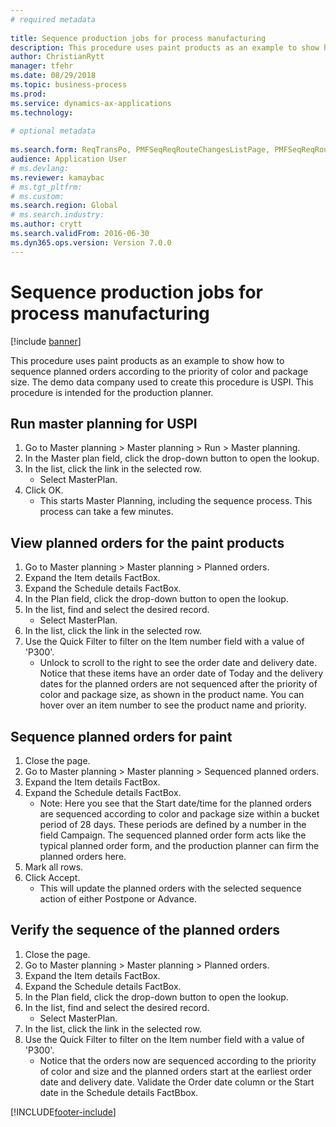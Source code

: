 ```yaml
--- 
# required metadata 
 
title: Sequence production jobs for process manufacturing
description: This procedure uses paint products as an example to show how to sequence planned orders according to the priority of color and package size. 
author: ChristianRytt
manager: tfehr 
ms.date: 08/29/2018
ms.topic: business-process 
ms.prod:  
ms.service: dynamics-ax-applications 
ms.technology:  
 
# optional metadata 
 
ms.search.form: ReqTransPo, PMFSeqReqRouteChangesListPage, PMFSeqReqRoute, PMFSeqReqRouteChanges, PMFSeqReqSchedDetailsFactBox, PMFSequenceGroup, PMFSequenceItemTable, PMFSequenceTable, PmfSeqWrkCtrCapRes   
audience: Application User 
# ms.devlang:  
ms.reviewer: kamaybac
# ms.tgt_pltfrm:  
# ms.custom:  
ms.search.region: Global
# ms.search.industry: 
ms.author: crytt
ms.search.validFrom: 2016-06-30 
ms.dyn365.ops.version: Version 7.0.0 
---
```

# Sequence production jobs for process manufacturing

[!include [banner](../../includes/banner.md)]

This procedure uses paint products as an example to show how to sequence planned orders according to the priority of color and package size. The demo data company used to create this procedure is USPI. This procedure is intended for the production planner.


## Run master planning for USPI
1. Go to Master planning > Master planning > Run > Master planning.
2. In the Master plan field, click the drop-down button to open the lookup.
3. In the list, click the link in the selected row.
    * Select MasterPlan.  
4. Click OK.
    * This starts Master Planning, including the sequence process. This process can take a few minutes.  

## View planned orders for the paint products
1. Go to Master planning > Master planning > Planned orders.
2. Expand the Item details FactBox.
3. Expand the Schedule details FactBox.
4. In the Plan field, click the drop-down button to open the lookup.
5. In the list, find and select the desired record.
    * Select MasterPlan.  
6. In the list, click the link in the selected row.
7. Use the Quick Filter to filter on the Item number field with a value of 'P300'.
    * Unlock to scroll to the right to see the order date and delivery date. Notice that these items have an order date of Today and the delivery dates for the planned orders are not sequenced after the priority of color and package size, as shown in the product name. You can hover over an item number to see the product name and priority.  

## Sequence planned orders for paint
1. Close the page.
2. Go to Master planning > Master planning > Sequenced planned orders.
3. Expand the Item details FactBox.
4. Expand the Schedule details FactBox.
    * Note: Here you see that the Start date/time for the planned orders are sequenced according to color and package size within a bucket period of 28 days. These periods are defined by a number in the field Campaign. The sequenced planned order form acts like the typical planned order form, and the production planner can firm the planned orders here.  
5. Mark all rows.
6. Click Accept.
    * This will update the planned orders with the selected sequence action of either Postpone or Advance.  

## Verify the sequence of the planned orders
1. Close the page.
2. Go to Master planning > Master planning > Planned orders.
3. Expand the Item details FactBox.
4. Expand the Schedule details FactBox.
5. In the Plan field, click the drop-down button to open the lookup.
6. In the list, find and select the desired record.
    * Select MasterPlan.  
7. In the list, click the link in the selected row.
8. Use the Quick Filter to filter on the Item number field with a value of 'P300'.
    * Notice that the orders now are sequenced according to the priority of color and size and the planned orders start at the earliest order date and delivery date. Validate the Order date column or the Start date in the Schedule details FactBbox.  



[!INCLUDE[footer-include](../../../includes/footer-banner.md)]